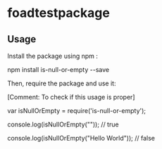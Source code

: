 # foadtestpackage



<Description of what the package does>







## Usage



Install the package using npm :

  npm install is-null-or-empty --save







Then, require the package and use it:

  [Comment: To check if this usage is proper]

  var isNullOrEmpty = require('is-null-or-empty');



  console.log(isNullOrEmpty("")); // true



  console.log(isNullOrEmpty("Hello World")); // false